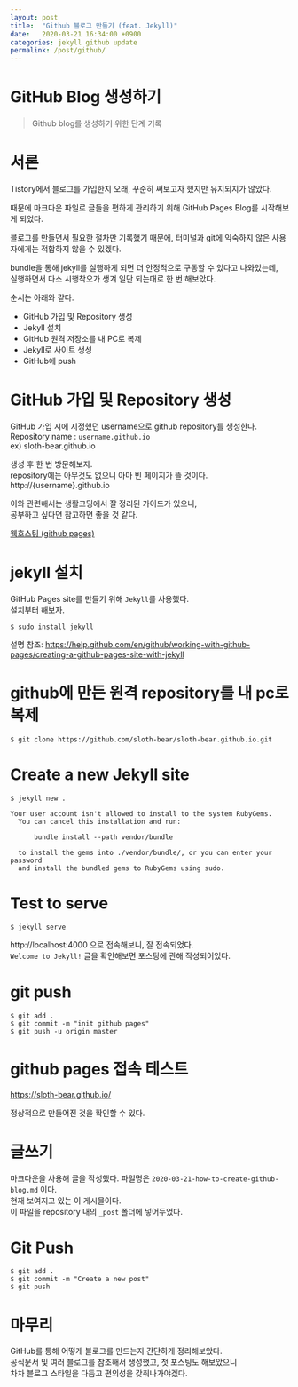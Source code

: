 ```yaml
---
layout: post
title:  "Github 블로그 만들기 (feat. Jekyll)"
date:   2020-03-21 16:34:00 +0900
categories: jekyll github update
permalink: /post/github/
---
```




# GitHub Blog 생성하기 
> Github blog를 생성하기 위한 단계 기록 


# 서론
Tistory에서 블로그를 가입한지 오래, 
꾸준히 써보고자 했지만 유지되지가 않았다. 

때문에 마크다운 파일로 글들을 편하게 관리하기 위해 
GitHub Pages Blog를 시작해보게 되었다. 

블로그를 만들면서 필요한 절차만 기록했기 때문에, 
터미널과 git에 익숙하지 않은 사용자에게는 적합하지 않을 수 있겠다. 

bundle을 통해 jekyll를 실행하게 되면 더 안정적으로 구동할 수 있다고 나와있는데,  
실행하면서 다소 시행착오가 생겨 일단 되는대로 한 번 해보았다. 

순서는 아래와 같다. 

* GitHub 가입 및 Repository 생성 
* Jekyll 설치 
* GitHub 원격 저장소를 내 PC로 복제 
* Jekyll로 사이트 생성 
* GitHub에 push



# GitHub 가입 및 Repository 생성 
GitHub 가입 시에 지정했던 username으로 github repository를 생성한다.  
Repository name : `username.github.io`  
ex) sloth-bear.github.io

생성 후 한 번 방문해보자.  
repository에는 아무것도 없으니 아마 빈 페이지가 뜰 것이다.  
http://{username}.github.io  

이와 관련해서는 생활코딩에서 잘 정리된 가이드가 있으니,  
공부하고 싶다면 참고하면 좋을 것 같다.  
  
<a href="https://opentutorials.org/course/3084/18891" target="_blank">웹호스팅 (github pages)</a>



# jekyll 설치
GitHub Pages site를 만들기 위해 `Jekyll`를 사용했다.  
설치부터 해보자.  

```
$ sudo install jekyll 
```

설명 참조: 
https://help.github.com/en/github/working-with-github-pages/creating-a-github-pages-site-with-jekyll



# github에 만든 원격 repository를 내 pc로 복제 
```
$ git clone https://github.com/sloth-bear/sloth-bear.github.io.git
```



# Create a new Jekyll site 
```
$ jekyll new .

Your user account isn't allowed to install to the system RubyGems.
  You can cancel this installation and run:

      bundle install --path vendor/bundle

  to install the gems into ./vendor/bundle/, or you can enter your password
  and install the bundled gems to RubyGems using sudo.
```



# Test to serve
```
$ jekyll serve
```

http://localhost:4000 으로 접속해보니, 잘 접속되었다.  
`Welcome to Jekyll!` 글을 확인해보면 포스팅에 관해 작성되어있다.  


# git push 
```
$ git add .
$ git commit -m "init github pages"
$ git push -u origin master
```



# github pages 접속 테스트 
https://sloth-bear.github.io/ 

정상적으로 만들어진 것을 확인할 수 있다.  



# 글쓰기 
마크다운을 사용해 글을 작성했다. 파일명은 `2020-03-21-how-to-create-github-blog.md` 이다.  
현재 보여지고 있는 이 게시물이다.  
이 파일을 repository 내의 `_post` 폴더에 넣어두었다.  



# Git Push 
```
$ git add .
$ git commit -m "Create a new post"
$ git push 
```


# 마무리  
GitHub를 통해 어떻게 블로그를 만드는지 간단하게 정리해보았다.  
공식문서 및 여러 블로그를 참조해서 생성했고, 첫 포스팅도 해보았으니  
차차 블로그 스타일을 다듬고 편의성을 갖춰나가야겠다.  



